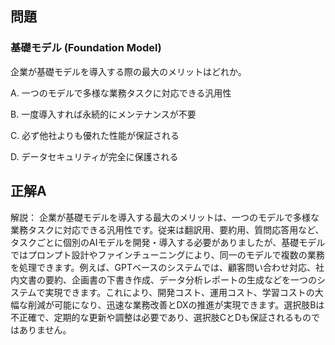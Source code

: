## 問題
### 基礎モデル (Foundation Model)
企業が基礎モデルを導入する際の最大のメリットはどれか。

A. 一つのモデルで多様な業務タスクに対応できる汎用性

B. 一度導入すれば永続的にメンテナンスが不要

C. 必ず他社よりも優れた性能が保証される

D. データセキュリティが完全に保護される

## 正解A

解説：
企業が基礎モデルを導入する最大のメリットは、一つのモデルで多様な業務タスクに対応できる汎用性です。従来は翻訳用、要約用、質問応答用など、タスクごとに個別のAIモデルを開発・導入する必要がありましたが、基礎モデルではプロンプト設計やファインチューニングにより、同一のモデルで複数の業務を処理できます。例えば、GPTベースのシステムでは、顧客問い合わせ対応、社内文書の要約、企画書の下書き作成、データ分析レポートの生成などを一つのシステムで実現できます。これにより、開発コスト、運用コスト、学習コストの大幅な削減が可能になり、迅速な業務改善とDXの推進が実現できます。選択肢Bは不正確で、定期的な更新や調整は必要であり、選択肢CとDも保証されるものではありません。 